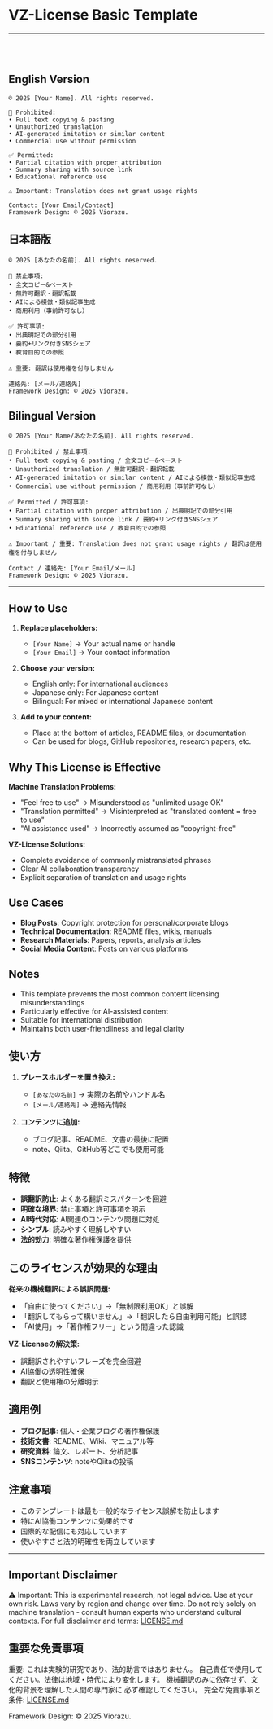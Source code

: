 # VZ-License Basic Template

---

<br><br>

## English Version

```
© 2025 [Your Name]. All rights reserved.

🚫 Prohibited:
• Full text copying & pasting
• Unauthorized translation
• AI-generated imitation or similar content
• Commercial use without permission

✅ Permitted:
• Partial citation with proper attribution
• Summary sharing with source link
• Educational reference use

⚠️ Important: Translation does not grant usage rights

Contact: [Your Email/Contact]
Framework Design: © 2025 Viorazu.
```

## 日本語版

```
© 2025 [あなたの名前]. All rights reserved.

🚫 禁止事項:
• 全文コピー&ペースト
• 無許可翻訳・翻訳転載
• AIによる模倣・類似記事生成
• 商用利用（事前許可なし）

✅ 許可事項:
• 出典明記での部分引用
• 要約+リンク付きSNSシェア
• 教育目的での参照

⚠️ 重要: 翻訳は使用権を付与しません

連絡先: [メール/連絡先]
Framework Design: © 2025 Viorazu.
```

## Bilingual Version

```
© 2025 [Your Name/あなたの名前]. All rights reserved.

🚫 Prohibited / 禁止事項:
• Full text copying & pasting / 全文コピー&ペースト
• Unauthorized translation / 無許可翻訳・翻訳転載
• AI-generated imitation or similar content / AIによる模倣・類似記事生成
• Commercial use without permission / 商用利用（事前許可なし）

✅ Permitted / 許可事項:
• Partial citation with proper attribution / 出典明記での部分引用
• Summary sharing with source link / 要約+リンク付きSNSシェア
• Educational reference use / 教育目的での参照

⚠️ Important / 重要: Translation does not grant usage rights / 翻訳は使用権を付与しません

Contact / 連絡先: [Your Email/メール]
Framework Design: © 2025 Viorazu.
```

---

## How to Use

1. **Replace placeholders:**
   - `[Your Name]` → Your actual name or handle
   - `[Your Email]` → Your contact information

2. **Choose your version:**
   - English only: For international audiences
   - Japanese only: For Japanese content
   - Bilingual: For mixed or international Japanese content

3. **Add to your content:**
   - Place at the bottom of articles, README files, or documentation
   - Can be used for blogs, GitHub repositories, research papers, etc.

## Why This License is Effective

**Machine Translation Problems:**
- "Feel free to use" → Misunderstood as "unlimited usage OK"
- "Translation permitted" → Misinterpreted as "translated content = free to use"
- "AI assistance used" → Incorrectly assumed as "copyright-free"

**VZ-License Solutions:**
- Complete avoidance of commonly mistranslated phrases
- Clear AI collaboration transparency
- Explicit separation of translation and usage rights

## Use Cases

- **Blog Posts**: Copyright protection for personal/corporate blogs
- **Technical Documentation**: README files, wikis, manuals
- **Research Materials**: Papers, reports, analysis articles
- **Social Media Content**: Posts on various platforms

## Notes

- This template prevents the most common content licensing misunderstandings
- Particularly effective for AI-assisted content
- Suitable for international distribution
- Maintains both user-friendliness and legal clarity



## 使い方

1. **プレースホルダーを置き換え:**
   - `[あなたの名前]` → 実際の名前やハンドル名
   - `[メール/連絡先]` → 連絡先情報

2. **コンテンツに追加:**
   - ブログ記事、README、文書の最後に配置
   - note、Qiita、GitHub等どこでも使用可能

## 特徴

- **誤翻訳防止**: よくある翻訳ミスパターンを回避
- **明確な境界**: 禁止事項と許可事項を明示
- **AI時代対応**: AI関連のコンテンツ問題に対処
- **シンプル**: 読みやすく理解しやすい
- **法的効力**: 明確な著作権保護を提供

## このライセンスが効果的な理由

**従来の機械翻訳による誤訳問題:**
- 「自由に使ってください」→「無制限利用OK」と誤解
- 「翻訳してもらって構いません」→「翻訳したら自由利用可能」と誤認
- 「AI使用」→「著作権フリー」という間違った認識

**VZ-Licenseの解決策:**
- 誤翻訳されやすいフレーズを完全回避
- AI協働の透明性確保
- 翻訳と使用権の分離明示

## 適用例

- **ブログ記事**: 個人・企業ブログの著作権保護
- **技術文書**: README、Wiki、マニュアル等
- **研究資料**: 論文、レポート、分析記事
- **SNSコンテンツ**: noteやQiitaの投稿

## 注意事項

- このテンプレートは最も一般的なライセンス誤解を防止します
- 特にAI協働コンテンツに効果的です
- 国際的な配信にも対応しています
- 使いやすさと法的明確性を両立しています

---

## Important Disclaimer
⚠️ Important: This is experimental research, not legal advice. 
Use at your own risk. Laws vary by region and change over time.
Do not rely solely on machine translation - consult human experts 
who understand cultural contexts.
For full disclaimer and terms: [LICENSE.md](../LICENSE.md)


## 重要な免責事項

重要: これは実験的研究であり、法的助言ではありません。
自己責任で使用してください。法律は地域・時代により変化します。
機械翻訳のみに依存せず、文化的背景を理解した人間の専門家に
必ず確認してください。
完全な免責事項と条件: [LICENSE.md](../LICENSE.md)

Framework Design: © 2025 Viorazu.



